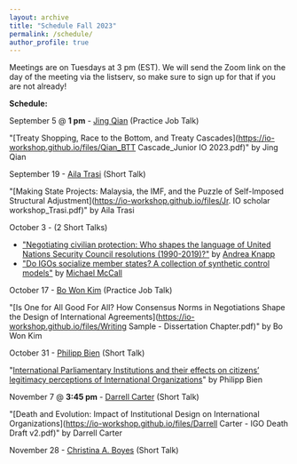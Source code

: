 ```yaml
---
layout: archive
title: "Schedule Fall 2023"
permalink: /schedule/
author_profile: true
---
```

Meetings are on Tuesdays at 3 pm (EST). We will send the Zoom link on the day of the meeting via the listserv, so make sure to sign up for that if you are not already!

**Schedule:**

September 5 @ **1 pm** - [Jing Qian](https://jingqian.org/) (Practice Job Talk)

"[Treaty Shopping, Race to the Bottom, and Treaty Cascades](https://io-workshop.github.io/files/Qian_BTT Cascade_Junior IO 2023.pdf)" by Jing Qian
&nbsp;

September 19 - [Aila Trasi](https://politicalscience.jhu.edu/directory/aila-trasi/) (Short Talk)

"[Making State Projects: Malaysia, the IMF, and the Puzzle of Self-Imposed Structural Adjustment](https://io-workshop.github.io/files/Jr. IO scholar workshop_Trasi.pdf)" by Aila Trasi


October 3 - (2 Short Talks)
- ["Negotiating civilian protection: Who shapes the language of United Nations Security Council resolutions (1990-2019)?"](https://io-workshop.github.io/files/Knapp_JuniorIO.pdf) by [Andrea Knapp](https://www.unibo.it/sitoweb/andrea.knapp2/en)
- ["Do IGOs socialize member states? A collection of synthetic control models"](https://io-workshop.github.io/files/IGO-synthetic_control.pdf) by [Michael McCall](https://www.mccall.cc/)

October 17 - [Bo Won Kim](https://www.bowonkim.com/) (Practice Job Talk)

"[Is One for All Good For All? How Consensus Norms in Negotiations Shape the Design of International Agreements](https://io-workshop.github.io/files/Writing Sample - Dissertation Chapter.pdf)" by Bo Won Kim

October 31 - [Philipp Bien](https://www.polver.uni-konstanz.de/en/malang0/team/academic-staff/philipp-bien/) (Short Talk)

"[International Parliamentary Institutions and their effects on citizens’ legitimacy perceptions of International Organizations](https://io-workshop.github.io/files/WorkingPaper161023.pdf)" by Philipp Bien

November 7 @ **3:45 pm** - [Darrell Carter](https://twitter.com/d_carterpolisci?lang=en) (Short Talk)

"[Death and Evolution: Impact of Institutional Design on International Organizations](https://io-workshop.github.io/files/Darrell Carter - IGO Death Draft v2.pdf)" by Darrell Carter

November 28 - [Christina A. Boyes](https://christinaaboyes.weebly.com/) (Short Talk)

<!--September 6 - [Rachel Schoner](https://sites.google.com/view/racheljschoner/) (Job Talk)

"[Naming and Shaming in the Human Rights Committee: Individual Petitions’ Effect on Human Rights](https://io-workshop.github.io/files/Schoner_JMP.pdf)" by Rachel Schoner
&nbsp;




<!-- **February 7th: Ebad Ebadi (GWU), "*Adapting to Sanctions: Evidence from Firm Response and Market Reallocation in Iran.*"**
<br />
*Moderator:* Oriana Montti (Brandeis). -->
